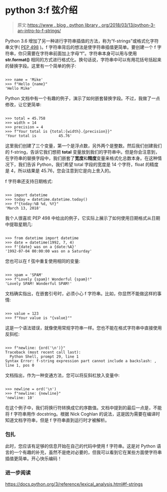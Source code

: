 # python 3:f 弦介绍

> 原文:[https://www . blog . python library . org/2018/03/13/python-3-an-intro-to-f-strings/](https://www.blog.pythonlibrary.org/2018/03/13/python-3-an-intro-to-f-strings/)

Python 3.6 增加了另一种进行字符串插值的方法，称为“f-strings”或格式化字符串文字( [PEP 498](https://www.python.org/dev/peps/pep-0498/) )。f 字符串背后的想法是使字符串插值更简单。要创建一个 f 字符串，你只需要在字符串前面加上字母“f”。字符串本身可以用与使用 **str.format()** 相同的方式进行格式化。换句话说，字符串中可以有用花括号括起来的替换字段。这里有一个简单的例子:

```

>>> name = 'Mike'
>>> f"Hello {name}"
'Hello Mike'

```

Python 文档中有一个有趣的例子，演示了如何嵌套替换字段。不过，我做了一点修改，让它更简单:

```

>>> total = 45.758
>>> width = 14
>>> precision = 4
>>> f"Your total is {total:{width}.{precision}}"
'Your total is          45.76'

```

这里我们创建了三个变量，第一个是浮点数，另外两个是整数。然后我们创建我们的 f-string，告诉它我们想把 **total** 变量放到我们的字符串中。但是你会注意到，在字符串的替换字段中，我们嵌套了**宽度**和**精度**变量来格式化总数本身。在这种情况下，我们告诉 Python，我们希望 total 字段的宽度是 14 个字符，float 的精度是 4，所以结果是 45.76，您会注意到它是向上舍入的。

f 字符串还支持日期格式:

```

>>> import datetime
>>> today = datetime.datetime.today()
>>> f"{today:%B %d, %Y}"
'March 13, 2018'

```

我个人很喜欢 PEP 498 中给出的例子，它实际上展示了如何使用日期格式从日期中提取星期几:

```

>>> from datetime import datetime
>>> date = datetime(1992, 7, 4)
>>> f'{date} was on a {date:%A}'
'1992-07-04 00:00:00 was on a Saturday'

```

您也可以在 f 弦中重复使用相同的变量:

```

>>> spam = 'SPAM'
>>> f"Lovely {spam}! Wonderful {spam}!"
'Lovely SPAM! Wonderful SPAM!'

```

文档确实指出，在嵌套引号时，必须小心 f 字符串。比如，你显然不能做这样的事情:

```

>>> value = 123
>>> f"Your value is "{value}""

```

这是一个语法错误，就像使用常规字符串一样。您也不能在格式字符串中直接使用反斜杠:

```

>>> f"newline: {ord('\n')}"
Traceback (most recent call last):
  Python Shell, prompt 29, line 1
Syntax Error: f-string expression part cannot include a backslash: , line 1, pos 0 
```

文档指出，作为一种变通方法，您可以将反斜杠放入变量中:

```

>>> newline = ord('\n')
>>> f"newline: {newline}"
'newline: 10'

```

在这个例子中，我们将换行符转换成它的序数值。文档中提到的最后一点是，不能将 f 字符串用作 docstring。根据 Nick Coghlan 的说法，这是因为需要在编译时知道文档字符串，但是 f 字符串直到运行时才被解析。

### 包扎

此时，您应该有足够的信息开始在自己的代码中使用 f 字符串。这是对 Python 语言的一个有趣的补充，虽然不是绝对必要的，但我可以看到它在某些方面使字符串插值更简单。开心快乐编码！

### 进一步阅读

https://docs.python.org/3/reference/lexical_analysis.html#f-strings